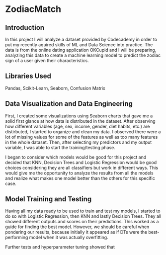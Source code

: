 # ZodiacMatch

## Introduction
In this project I will analyze a dataset provided by Codecademy in order to put my recently aquired skills of ML and Data Science into practice. The data is from the online dating application OKCupid and I will be preparing, analyzing this data to create a machine learning model to predict the zodiac sign of a user given their characteristics.

## Libraries Used
Pandas, Scikit-Learn, Seaborn, Confusion Matrix

## Data Visualization and Data Engineering
First, I created some visualizations using Seaborn charts that gave me a solid first glance at how data is distributed in the dataset. After observing how different variables (age, sex, income, gender, diet habits, etc.) are distirbuted, I started to organize and clean my data. I observed there were a lot of missing values for some of the features as well as too many features in the whole dataset. Then, after selecting my predictors and my output variable, I was able to start the training/testing phase.

I began to consider which models would be good for this project and decided that KNN, Decision Trees and Logistic Regression would be good choices considering they are all classifiers but work in different ways. This would give me the opportunity to analyze the results from all the models and realize what makes one model better than the others for this specific case.


## Model Training and Testing
Having all my data ready to be used to train and test my models, I started to do so with Logistic Regression, then KNN and lastly Decision Trees. They all showed different outputs and scores on their predictions. This worked as a guide for finding the best model. However, we should be careful when pondering our results, because initially it appeared as if DTs were the best-performing model when it was actually overfitting.

Further tests and hyperparameter tuning showed that 
